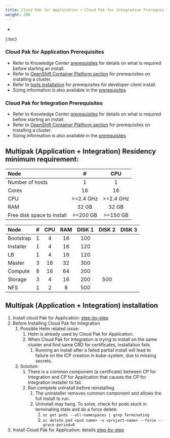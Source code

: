 ```yaml
---
title: Cloud Pak for Application + Cloud Pak for Integration Prerequisites
weight: 200
---
```

- 
{:toc}

### Cloud Pak for Application Prerequisites
* Refer to Knowledge Center [prerequisites](https://www.ibm.com/support/knowledgecenter/SSCSJL_4.x/install-prerequisites.html) for details on what is required before starting an install.
* Refer to [OpenShift Container Platform section](../../ocp/prerequisites/) for prerequisites on installing a cluster.
* Refer to [tools installation](../../cp4a_install_dev_tools_mac/) for prerequisites for developer client install.
* Sizing information is also available in the [prerequisites](https://www.ibm.com/support/knowledgecenter/SSCSJL_4.x/install-prerequisites.html)

### Cloud Pak for Integration Prerequisites
* Refer to Knowledge Center [prerequisites](https://www.ibm.com/support/knowledgecenter/SSGT7J_19.4/install/sysreqs.html) for details on what is required before starting an install.
* Refer to [OpenShift Container Platform section](../../ocp/prerequisites/) for prerequisites on installing a cluster.
* Sizing information is also available in the [prerequisites](https://www.ibm.com/support/knowledgecenter/SSGT7J_19.4/install/sysreqs.html)


## Multipak (Application + Integration) Residency minimum requirement:

| Node | #| CPU |
| :---------- | :-----------------------------: | :------------------------------------------------: |
| Number of hosts | 1 | 1 |
| Cores | 16 | 16 |
| CPU | >=2.4 GHz | >=2.4 GHz |
| RAM | 32 GB | 32 GB |
| Free disk space to install | >=200 GB | >=150 GB |

| Node | #| CPU | RAM | DISK 1 |DISK 2 | DISK 3 |
| :---------- | :------: | :-------: | :---: | :----: | :----: | :----: |
| Bootstrap | 1 | 4 | 16 | 100 | | |
| Installer | 1 | 4 | 16 | 120 | | |
| LB | 1 | 4 | 16 |120 | | |
| Master | 3 | 16 | 32 | 300 | | |
| Compute | 8 | 16 | 64 | 200|  |  |
| Storage | 3 | 4 | 16 | 200 | 500 |  |
| NFS | 1 | 2 | 8 | 500 |  |  |


## Multipak (Application + Integration) installation
1. Install cloud Pak for Application: [step-by-step](../application/introduction)
2. Before Installing Cloud Pak for Integration
    1. Possible Helm related issue:
        1. Helm is already used by Cloud Pak for Application. 
        2. When Cloud Pak for Integration is trying to install on the same cluster and find same CRD for certificates, installation fails
            1. Running an install after a failed partial install will lead to failure on the ICP creation in kube-system, due to missing secrets. 
    2. Solution:
        1. There is a common component (a certificate) between CP for Integration and CP for Application that causes the CP for Integration installer to fail. 
        2. Run complete uninstall before reinstalling.
            1. The uninstaller removes common component and allows the full install to run.
            2. Uninstall may hang. To solve, check for pods stuck in terminating state and do a force delete:
                1. ``` oc get pods --all-namespaces | grep Terminating ```
                2. ``` oc delete pod <pod name> -n <project-name> --force --grace-period=0 ```
3. Install Cloud Pak for Application: details [step-by-step](../integration/introduction)